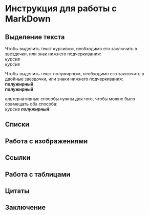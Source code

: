 # Инструкция для работы с MarkDown

## Выделение текста

Чтобы выделить текст курсивом, необходимо его заключить в звездочки, или знак нижнего подчеркивания:   
 *курсив*  
 _курсив_  

 Чтобы выделить текст полужирным, необходимо его заключить в двойные звездочки, или знаки нижнего подчеркивания:      
**полужирный**  
__полужирный__   

альтернативные способы нужны для того, чтобы можно было совмещать оба способа:  
_курсив **полужирный**_


## Списки

## Работа с изображениями

## Ссылки

## Работа с таблицами

## Цитаты

## Заключение